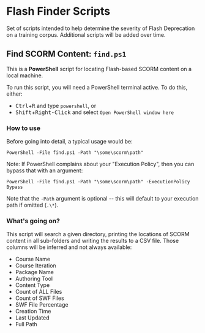 # Flash Finder Scripts
Set of scripts intended to help determine the severity of Flash Deprecation on a training corpus.  Additional scripts will be added over time.  

## Find SCORM Content: `find.ps1`
This is a **PowerShell** script for locating Flash-based SCORM content on a local machine.  

To run this script, you will need a PowerShell terminal active.  To do this, either:
- <kbd>Ctrl</kbd>+<kbd>R</kbd> and type `powershell`, or
- <kbd>Shift</kbd>+<kbd>Right-Click</kbd> and select `Open PowerShell window here`

### How to use
Before going into detail, a typical usage would be:
```
PowerShell -File find.ps1 -Path "\some\scorm\path"
```
Note: If PowerShell complains about your "Execution Policy", then you can bypass that with an argument:
```
PowerShell -File find.ps1 -Path "\some\scorm\path" -ExecutionPolicy Bypass
```
Note that the `-Path` argument is optional -- this will default to your execution path if omitted (`.\*`).

### What's going on?
This script will search a given directory, printing the locations of SCORM content in all sub-folders and writing the results to a CSV file.  Those columns will be inferred and not always available:
- Course Name
- Course Iteration
- Package Name
- Authoring Tool
- Content Type
- Count of ALL Files
- Count of SWF Files
- SWF File Percentage
- Creation Time
- Last Updated
- Full Path
